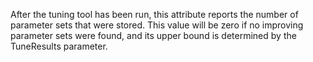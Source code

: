 After the tuning tool has been run, this attribute reports the number of parameter sets that were stored. This value
will be zero if no improving parameter sets were found, and its upper bound is determined by the TuneResults parameter.